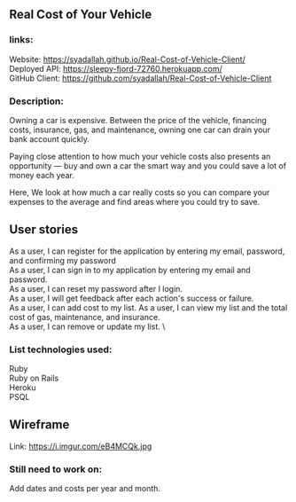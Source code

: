 ## Real Cost of Your Vehicle

### links:
Website:      https://syadallah.github.io/Real-Cost-of-Vehicle-Client/ \
Deployed API: https://sleepy-fjord-72760.herokuapp.com/ \
GitHub Client:   https://github.com/syadallah/Real-Cost-of-Vehicle-Client


### Description:

Owning a car is expensive. Between the price of the vehicle, financing costs, insurance, gas, and maintenance, owning one car can drain your bank account quickly.

Paying close attention to how much your vehicle costs also presents an opportunity — buy and own a car the smart way and you could save a lot of money each year.

Here, We look at how much a car really costs so you can compare your expenses to the average and find areas where you could try to save.

## User stories

As a user, I can register for the application by entering my email, password, and confirming my password \
As a user, I can sign in to my application by entering my email and password. \
As a user, I can reset my password after I login. \
As a user, I will get feedback after each action's success or failure. \
As a user, I can add cost to my list.
As a user, I can view my list and the total cost of gas, maintenance, and insurance. \
As a user, I can remove or update my list. \



### List technologies used:

Ruby \
Ruby on Rails  \
Heroku \
PSQL

## Wireframe

Link: https://i.imgur.com/eB4MCQk.jpg

### Still need to work on:
Add dates and costs per year and month.

